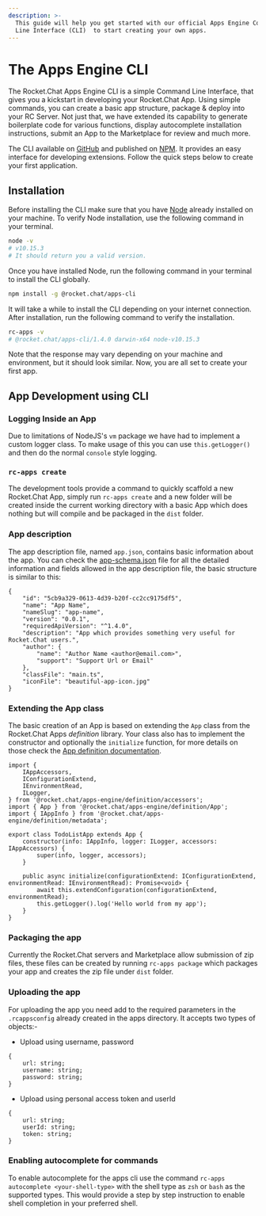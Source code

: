 ```yaml
---
description: >-
  This guide will help you get started with our official Apps Engine Command
  Line Interface (CLI)  to start creating your own apps.
---
```


# The Apps Engine CLI

The Rocket.Chat Apps Engine CLI is a simple Command Line Interface, that gives you a kickstart in developing your Rocket.Chat App. Using simple commands, you can create a basic app structure, package & deploy into your RC Server. Not just that, we have extended its capability to generate boilerplate code for various functions, display autocomplete installation instructions, submit an App to the Marketplace for review and much more.

The CLI available on [GitHub](https://github.com/RocketChat/Rocket.Chat.Apps-cli) and published on [NPM](https://www.npmjs.com/package/@rocket.chat/apps-cli). It provides an easy interface for developing extensions. Follow the quick steps below to create your first application.

## Installation

Before installing the CLI make sure that you have [Node](https://nodejs.org/en/) already installed on your machine. To verify Node installation, use the following command in your terminal.

```bash
node -v
# v10.15.3
# It should return you a valid version.
```

Once you have installed Node, run the following command in your terminal to install the CLI globally.

```bash
npm install -g @rocket.chat/apps-cli
```

It will take a while to install the CLI depending on your internet connection. After installation, run the following command to verify the installation.

```bash
rc-apps -v
# @rocket.chat/apps-cli/1.4.0 darwin-x64 node-v10.15.3
```

Note that the response may vary depending on your machine and environment, but it should look similar. Now, you are all set to create your first app.

## App Development using CLI

### Logging Inside an App

Due to limitations of NodeJS's `vm` package we have had to implement a custom logger class. To make usage of this you can use `this.getLogger()` and then do the normal `console` style logging.

### `rc-apps create`

The development tools provide a command to quickly scaffold a new Rocket.Chat App, simply run `rc-apps create` and a new folder will be created inside the current working directory with a basic App which does nothing but will compile and be packaged in the `dist` folder.

### App description

The app description file, named `app.json`, contains basic information about the app. You can check the [app-schema.json](https://github.com/RocketChat/Rocket.Chat.Apps-engine/blob/master/src/definition/app-schema.json) file for all the detailed information and fields allowed in the app description file, the basic structure is similar to this:

```
{
    "id": "5cb9a329-0613-4d39-b20f-cc2cc9175df5",
    "name": "App Name",
    "nameSlug": "app-name",
    "version": "0.0.1",
    "requiredApiVersion": "^1.4.0",
    "description": "App which provides something very useful for Rocket.Chat users.",
    "author": {
        "name": "Author Name <author@email.com>",
        "support": "Support Url or Email"
    },
    "classFile": "main.ts",
    "iconFile": "beautiful-app-icon.jpg"
}
```

### Extending the App class

The basic creation of an App is based on extending the `App` class from the Rocket.Chat Apps _definition_ library. Your class also has to implement the constructor and optionally the `initialize` function, for more details on those check the [App definition documentation](https://rocketchat.github.io/Rocket.Chat.Apps-engine/classes/app.app-1.html).

```
import {
    IAppAccessors,
    IConfigurationExtend,
    IEnvironmentRead,
    ILogger,
} from '@rocket.chat/apps-engine/definition/accessors';
import { App } from '@rocket.chat/apps-engine/definition/App';
import { IAppInfo } from '@rocket.chat/apps-engine/definition/metadata';

export class TodoListApp extends App {
    constructor(info: IAppInfo, logger: ILogger, accessors: IAppAccessors) {
        super(info, logger, accessors);
    }

    public async initialize(configurationExtend: IConfigurationExtend, environmentRead: IEnvironmentRead): Promise<void> {
        await this.extendConfiguration(configurationExtend, environmentRead);
        this.getLogger().log('Hello world from my app');
    }
}
```

### Packaging the app

Currently the Rocket.Chat servers and Marketplace allow submission of zip files, these files can be created by running `rc-apps package` which packages your app and creates the zip file under `dist` folder.

### Uploading the app

For uploading the app you need add to the required parameters in the `.rcappsconfig` already created in the apps directory. It accepts two types of objects:-

* Upload using username, password

```
{
    url: string;
    username: string;
    password: string;
}
```

* Upload using personal access token and userId

```
{
    url: string;
    userId: string;
    token: string;
}
```

### Enabling autocomplete for commands

To enable autocomplete for the apps cli use the command `rc-apps autocomplete <your-shell-type>` with the shell type as `zsh` or `bash` as the supported types. This would provide a step by step instruction to enable shell completion in your preferred shell.
